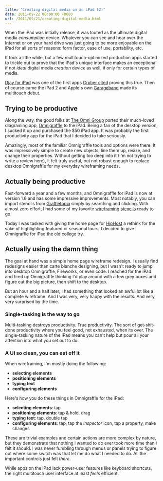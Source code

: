 ```yaml
---
title: "Creating digital media on an iPad (2)"
date: 2011-09-22 00:00:00 +0000
url: /2011/09/21/creating-digital-media.html
---
```


When the iPad was initially release, it was touted as the ultimate digital media *consumption* device. Whatever you can see and hear over the Internet or on your hard drive was just going to be more enjoyable on the iPad for all sorts of reasons: form factor, ease of use, portability, etc.

It took a little while, but a few multitouch-optimized production apps started to trickle out to prove that the iPad's unique interface makes an exceptional if not *ideal* digital media *creation* device as well, if only for certain types of media. 

[Djay for iPad](http://www.algoriddim.com/djay-ipad) was one of the first apps [Gruber cited](http://daringfireball.net/linked/2010/12/10/djay-for-ipad) proving this true. Then of course came the iPad 2 and Apple's own [Garageband](http://www.apple.com/ipad/from-the-app-store/garageband.html) made its multitouch debut. 

## Trying to be productive

Along the way, the good folks at [The Omni Group](http://www.omnigroup.com/) ported their much-loved diagraming app, [Omnigraffle](http://www.omnigroup.com/products/omnigraffle/) to the iPad. Being a fan of the desktop version, I sucked it up and purchased the $50 iPad app. It was probably the first productivity app for the iPad that I decided to take seriously.

Amazingly, most of the familiar Omnigraffle tools and options were there. It was impressively simple to create new objects, line them up, resize, and change their properties. Without getting too deep into it (I'm not trying to write a review here), it felt truly useful, but not robust enough to replace desktop Omnigraffle for my everyday wireframing needs.

## Actually being productive

Fast-forward a year and a few months, and Omnigraffle for iPad is now at version 1.6 and has some impressive improvements. Most notably, you can import stencils from [Graffletopia](http://graffletopia.com) simply by searching and clicking. With almost zero effort, I had some of my favorite [wireframing](http://graffletopia.com/stencils/354) [stencils](http://graffletopia.com/stencils/42) ready to go.

Today I was tasked with giving the home page for [HipHost](http://hiphost.com) a rethink for the sake of highlighting featured or seasonal tours, I decided to give Omnigraffle for iPad the old college try.

## Actually using the damn thing

The goal at hand was a simple home page wireframe redesign. I usually find redesigns easier than carte blanche designing, but I wasn't ready to jump into desktop Omnigraffle, Fireworks, or even code. I reached for the iPad and fired up Omnigraffle thinking I'd play around with a few grey boxes and figure out the big picture, then shift to the desktop.

But an hour and a half later, I had something that looked an awful lot like a complete wireframe. And I was very, very happy with the results. And very, very surprised by the time. 

### Single-tasking is the way to go

Multi-tasking destroys productivity. True productivity. The sort of get-shit-done productivity where you feel good, not exhausted, when its over. The single-tasking nature of the iPad means you can't help but pour all your attention into what you set out to do.

### A UI so clean, you can eat off it

When wireframing, I'm mostly doing the following:

* **selecting elements**
* **positioning elements**
* **typing text**
* **configuring elements**

Here's how you do these things in Omnigraffle for the iPad:

* **selecting elements**: tap
* **positioning elements**: tap & hold, drag
* **typing text**: tap, double tap
* **configuring elements**: tap, tap the *Inspector* icon, tap a property, make changes

These are trivial examples and certain actions are more complex by nature, but they demonstrate that nothing I wanted to do ever took more time than I felt it should. I was never fumbling through menus or panels trying to figure out where some switch was that let me do what I needed to do. All the important controls just felt *there*.

While apps on the iPad lack power-user features like keyboard shortcuts, the right multitouch user interface at least *feels* efficient. 

